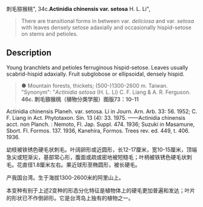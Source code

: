 刺毛猕猴桃",
34c.**Actinidia chinensis var. setosa** H. L. Li",

> There are transitional forms in between var. *deliciosa* and var. *setosa* with leaves densely setose adaxially and occasionally hispid-setose on stems and petioles.

## Description
Young branchlets and petioles ferruginous hispid-setose. Leaves usually scabrid-hispid adaxially. Fruit subglobose or ellipsoidal, densely hispid.

> ●  Mountain forests, thickets; (500-)1300-2600 m. Taiwan.
  "Synonym": "*Actinidia setosa* (H. L. Li) C. F. Liang &amp; A. R. Ferguson.
**46c. 刺毛猕猴桃（植物分类学报）图版73：10-11**

Actinidia chinensis Planeh. var. setosa. Li in Journ. Arn. Arb. 33: 56. 1952; C. F. Liang in Act. Phytotaxon. Sin. 13 (4): 33. 1975. ——Actinidia chinensis acct. non Planch. : Nemoto, Fl. Jap. Suppl. 474. 1936; Suzuki in Masamune, Sbort. Fl. Formos. 137. 1936, Kanehira, Formos. Trees rev. ed. 449, t. 406. 1936.

幼枝被铁锈色硬毛状刺毛。叶阔卵形或近圆形，长12-17厘米，宽10-15厘米，顶端急尖或短渐尖，基部常心形，腹面或疏或密地被短糙毛；叶柄被铁锈色硬毛状刺毛。花直径1.8厘米左右。果近球形至椭圆形，被长硬毛。

产我国台湾。生于海拔1300-2600米的阿里山上。

本变种有别于上述2变种的形态分化特征是植物体上的硬毛更加普遍和发达；叶片的形状已不作倒卵形。它是台湾岛上独有的植物之一。
